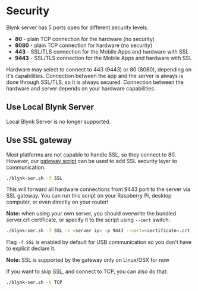 # Security

Blynk server has 5 ports open for different security levels.

* **80** - plain TCP connection for the hardware \(no security\)
* **8080** - plain TCP connection for hardware \(no security\)
* **443** - SSL/TLS connection for the Mobile Apps and hardware with SSL
* **9443** - SSL/TLS connection for the Mobile Apps and hardware with SSL

Hardware may select to connect to 443 \(9443\) or 80 \(8080\), depending on it's capabilities. Connection between the app and the server is always is done through SSL/TLS, so it is always secured. Connection between the hardware and server depends on your hardware capabilities.

## Use Local Blynk Server

Local Blynk Server is no longer supported.

## Use SSL gateway

Most platforms are not capable to handle SSL, so they connect to 80. However, our [gateway script](https://github.com/blynkkk/blynk-library/blob/master/scripts/blynk-ser.sh) can be used to add SSL security layer to communication.

```bash
./blynk-ser.sh -f SSL
```

This will forward all hardware connections from 9443 port to the server via SSL gateway. You can run this script on your Raspberry Pi, desktop computer, or even directly on your router!

**Note:** when using your own server, you should overwrite the bundled server.crt certificate, or specify it to the script using `--cert` switch:

```bash
./blynk-ser.sh -f SSL -s <server ip> -p 9443 --cert=<certificate>.crt
```

Flag `-f SSL` is enabled by default for USB communication so you don't have to explicit declare it.

**Note:** SSL is supported by the gateway only on Linux/OSX for now

If you want to skip SSL, and connect to TCP, you can also do that:

```bash
./blynk-ser.sh -t TCP
```

